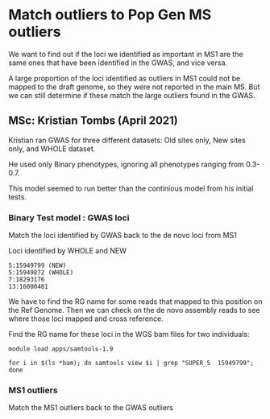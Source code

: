 # Match outliers to Pop Gen MS outliers

We want to find out if the loci we identified as important in MS1 are the same ones that have been identified in the GWAS, and vice versa. 

A large proportion of the loci identified as outliers in MS1 could not be mapped to the draft genome, so they were not reported in the main MS.
But we can still determine if these match the large outliers found in the GWAS. 


## MSc: Kristian Tombs (April 2021)


Kristian ran GWAS for three different datasets: Old sites only, New sites only, and WHOLE dataset. 

He used only Binary phenotypes, ignoring all phenotypes ranging from 0.3-0.7. 

This model seemed to run better than the continious model from his initial tests. 

### Binary Test model : GWAS loci

Match the loci identified by GWAS back to the de novo loci from MS1

Loci identified by WHOLE and NEW
```
5:15949799 (NEW)
5:15949872 (WHOLE)
7:18293176
13:16000481
```

We have to find the RG name for some reads that mapped to this position on the Ref Genome. Then we can check on the de novo assembly reads to see where those loci mapped and cross reference. 

Find the RG name for these loci in the WGS bam files for two individuals: 
```
module load apps/samtools-1.9

for i in $(ls *bam); do samtools view $i | grep "SUPER_5  15949799"; done
```

### MS1 outliers

Match the MS1 outliers back to the GWAS outliers


```


```

